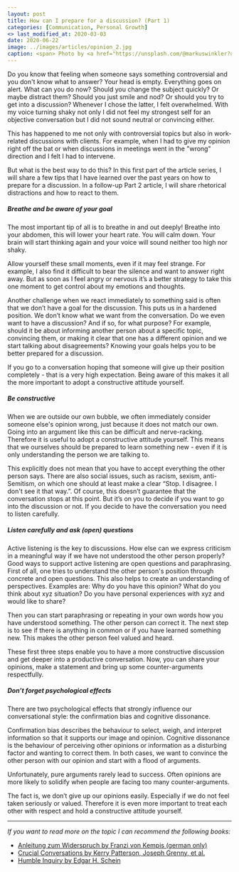 ```yaml
---
layout: post
title: How can I prepare for a discussion? (Part 1)
categories: [Communication, Personal Growth]
<> last_modified_at: 2020-03-03
date: 2020-06-22
image: ../images/articles/opinion_2.jpg
caption: <span> Photo by <a href="https://unsplash.com/@markuswinkler?utm_source=unsplash&amp;utm_medium=referral&amp;utm_content=creditCopyText">Markus Winkler</a> on <a href="https://unsplash.com/?utm_source=unsplash&amp;utm_medium=referral&amp;utm_content=creditCopyText">Unsplash</a> </span>
---
```

Do you know that feeling when someone says something controversial and you don't know what to answer? Your head is empty. Everything goes on alert. What can you do now? Should you change the subject quickly? Or maybe distract them? Should you just smile and nod? Or should you try to get into a discussion? 
Whenever I chose the latter, I felt overwhelmed. With my voice turning shaky not only I did not feel my strongest self for an objective conversation but I did not sound neutral or convincing either.

This has happened to me not only with controversial topics but also in work-related discussions with clients. For example, when I had to give my opinion right off the bat or when discussions in meetings went in the "wrong" direction and I felt I had to intervene. 

But what is the best way to do this? In this first part of the article series, I will share a few tips that I have learned over the past years on how to prepare for a discussion. In a follow-up Part 2 article, I will share rhetorical distractions and how to react to them.

##### Breathe and be aware of your goal
The most important tip of all is to breathe in and out deeply! Breathe into your abdomen, this will lower your heart rate. You will calm down. Your brain will start thinking again and your voice will sound neither too high nor shaky.

Allow yourself these small moments, even if it may feel strange. For example, I also find it difficult to bear the silence and want to answer right away. But as soon as I feel angry or nervous it’s a better strategy to take this one moment to get control about my emotions and thoughts.

Another challenge when we react immediately to something said is often that we don’t have a goal for the discussion. This puts us in a hardened position. We don’t know what we want from the conversation. Do we even want to have a discussion? And if so, for what purpose? For example, should it be about informing another person about a specific topic, convincing them, or making it clear that one has a different opinion and we start talking about disagreements? Knowing your goals helps you to be better prepared for a discussion.

If you go to a conversation hoping that someone will give up their position completely - that is a very high expectation. Being aware of this makes it all the more important to adopt a constructive attitude yourself.

##### Be constructive
When we are outside our own bubble, we often immediately consider someone else's opinion wrong, just because it does not match our own. Going into an argument like this can be difficult and nerve-racking. Therefore it is useful to adopt a constructive attitude yourself. This means that we ourselves should be prepared to learn something new - even if it is only understanding the person we are talking to. 

This explicitly does not mean that you have to accept everything the other person says. There are also social issues, such as racism, sexism, anti-Semitism, on which one should at least make a clear “Stop. I disagree. I don't see it that way.”. Of course, this doesn’t guarantee that the conversation stops at this point. But it’s on you to decide if you want to go into the discussion or not. If you decide to have the conversation you need to listen carefully.

##### Listen carefully and ask (open) questions
Active listening is the key to discussions. How else can we express criticism in a meaningful way if we have not understood the other person properly?
Good ways to support active listening are open questions and paraphrasing. First of all, one tries to understand the other person's position through concrete and open questions. This also helps to create an understanding of perspectives. Examples are:  Why do you have this opinion? What do you think about xyz situation? Do you have personal experiences with xyz and would like to share?

Then you can start paraphrasing or repeating in your own words how you have understood something. The other person can correct it. The next step is to see if there is anything in common or if you have learned something new. This makes the other person feel valued and heard.

These first three steps enable you to have a more constructive discussion and get deeper into a productive conversation. Now, you can share your opinions, make a statement and bring up some counter-arguments respectfully.

##### Don’t forget psychological effects
There are two psychological effects that strongly influence our conversational style: the confirmation bias and cognitive dissonance.

Confirmation bias describes the behaviour to select, weigh, and interpret information so that it supports our image and opinion. Cognitive dissonance is the behaviour of perceiving other opinions or information as a disturbing factor and wanting to correct them. In both cases, we want to convince the other person with our opinion and start with a flood of arguments. 

Unfortunately, pure arguments rarely lead to success. Often opinions are more likely to solidify when people are facing too many counter-arguments. 

The fact is, we don’t give up our opinions easily. Especially if we do not feel taken seriously or valued. Therefore it is even more important to treat each other with respect and hold a constructive attitude yourself.

---

*If you want to read more on the topic I can recommend the following books:*

* [Anleitung zum Widerspruch by Franzi von Kempis (german only)](https://www.amazon.de/Anleitung-zum-Widerspruch-populistische-Verschw%C3%B6rungstheorien/dp/3442393558/ref=sr_1_1?__mk_de_DE=%C3%85M%C3%85%C5%BD%C3%95%C3%91&crid=3AWZ56LCRAJKB&dchild=1&keywords=anleitung+zum+widerspruch&qid=1591870473&sprefix=anleitung+zum+wi%2Caps%2C154&sr=8-1)
* [Crucial Conversations by Kerry Patterson, Joseph Grenny, et al.](https://www.amazon.com/-/de/Crucial-Conversations-Talking-Stakes-Second/dp/0071771328/ref=sr_1_1?__mk_de_DE=%C3%85M%C3%85%C5%BD%C3%95%C3%91&crid=2VBP3GWR53NS0&dchild=1&keywords=crucial+conversations&qid=1591870560&sprefix=crucial+%2Caps%2C225&sr=8-1)
* [Humble Inquiry by Edgar H. Schein](https://www.amazon.com/-/de/Humble-Inquiry-Gentle-Instead-Telling/dp/1609949811/ref=sr_1_1?__mk_de_DE=%C3%85M%C3%85%C5%BD%C3%95%C3%91&crid=2J40ECZ3AN09R&dchild=1&keywords=humble+inquiry&qid=1591870591&sprefix=HUMBLE+INQU%2Caps%2C267&sr=8-1)


